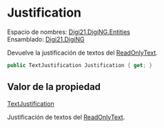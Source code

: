 # Justification

Espacio de nombres: [Digi21.DigiNG.Entities](../../)  
Ensamblado: [Digi21.DigiNG](../../../)

Devuelve la justificación de textos del [ReadOnlyText](../).

```csharp
public TextJustification Justification { get; }
```

## Valor de la propiedad

[TextJustification](../../textjustification.md)

Justificación de textos del [ReadOnlyText](../).



